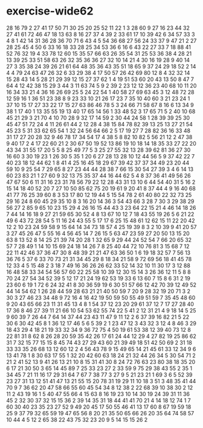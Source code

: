 # exercise-wide62
28
16
79
2
27
41
17
50
71
30
25
20
25
52
11
22
1
3
28
60
9
27
16
23
44
32
27
41
61
72
46
47
18
13
63
8
16
27
37
4
39
2
33
61
17
10
39
42
6
34
57
33
3
4
8
1
42
14
31
36
28
36
70
71
6
43
4
5
54
36
68
27
56
24
33
37
9
47
21
2
27
28
25
45
4
50
6
33
16
18
33
28
25
34
53
36
6
16
6
43
22
27
33
7
18
88
41
52
76
32
19
4
33
78
12
60
15
35
57
66
63
26
35
54
31
25
53
36
38
4
28
21
13
39
25
33
51
58
63
26
32
35
36
36
27
32
10
14
21
4
30
16
19
28
9
40
14
27
3
35
38
24
39
26
21
61
64
48
35
36
43
35
51
18
65
9
37
24
29
18
52
2
14
4
4
79
24
63
47
26
32
6
33
29
38
4
17
50
57
26
42
69
80
12
8
4
32
32
14
15
28
43
14
5
28
21
29
39
12
15
27
37
62
1
4
19
51
53
60
20
43
13
50
8
47
7
64
4
12
42
38
15
29
3
44
3
11
63
74
5
9
2
39
2
23
12
12
36
23
40
68
10
11
20
16
34
33
21
4
36
16
26
69
25
5
24
22
54
1
40
58
27
69
63
45
3
12
48
72
28
12
59
16
1
36
51
23
38
8
9
23
33
10
21
26
17
23
7
35
10
40
60
3
21
23
24
1
37
10
15
17
27
33
22
17
15
27
63
86
46
78
5
3
24
66
71
58
67
8
16
6
13
34
9
38
1
17
40
1
13
35
55
19
13
40
17
65
14
56
1
33
48
52
3
17
65
71
5
2
40
10
68
45
21
29
3
21
70
4
10
70
28
9
32
17
14
59
2
30
44
24
58
1
28
39
39
25
30
45
47
51
72
24
4
11
26
61
44
2
12
28
4
38
15
84
78
82
39
13
25
13
27
21
54
45
23
5
31
33
62
65
54
1
32
24
56
64
66
2
5
17
19
27
7
28
82
36
16
33
48
31
17
27
20
28
32
9
46
78
17
34
54
17
4
38
5
8
82
10
82
5
56
21
12
2
47
38
9
40
17
2
4
17
22
60
21
2
30
67
50
19
52
13
86
19
10
18
14
18
35
33
27
22
20
43
34
31
55
17
20
5
5
8
25
49
77
5
3
25
27
55
32
13
28
39
62
81
36
27
30
16
60
3
30
19
23
1
26
30
5
35
1
20
6
27
28
13
28
10
12
44
56
5
9
37
42
22
7
40
23
18
12
44
62
1
8
41
4
25
16
45
18
29
67
39
42
37
37
34
49
23
20
44
59
10
9
25
54
7
29
65
8
27
23
44
44
28
38
7
66
15
30
54
27
39
3
4
6
14
13
60
23
83
21
1
27
60
9
32
13
75
35
37
44
16
44
62
5
4
8
37
36
41
49
56
26
47
67
50
6
11
31
16
23
31
78
56
79
22
12
28
43
31
13
10
6
44
54
40
31
5
16
2
15
14
18
40
52
20
7
27
10
50
85
62
75
20
19
61
9
20
41
8
37
44
4
9
16
40
68
41
77
76
25
39
60
8
3
53
17
80
12
19
44
5
15
54
78
2
61
40
80
22
32
73
25
29
16
24
8
60
45
29
35
10
8
3
16
20
14
36
3
54
43
66
3
28
7
30
3
29
38
29
56
27
2
85
9
65
10
23
15
29
4
26
16
15
44
43
3
23
64
22
15
21
4
46
14
18
26
7
44
14
16
18
9
27
21
59
65
30
52
4
8
13
67
10
12
7
18
43
55
19
26
5
6
21
22
49
6
43
72
28
54
5
11
16
24
43
55
5
17
17
6
25
15
48
61
12
62
15
11
22
20
42
12
2
10
23
24
59
58
9
15
64
14
34
73
18
57
4
25
19
39
8
3
2
10
39
9
41
20
57
3
27
45
26
47
5
55
16
4
56
45
14
7
26
15
5
63
47
23
59
27
20
50
13
15
20
63
8
13
52
8
14
25
21
39
74
20
28
1
32
65
9
29
44
24
52
54
7
66
20
65
32
57
7
28
49
1
14
10
15
69
24
18
14
26
7
8
25
40
44
72
10
76
81
3
15
68
7
12
22
11
42
46
37
36
47
30
8
48
39
21
21
47
63
36
50
1
6
19
18
32
57
7
56
13
36
76
5
37
6
33
70
73
21
31
34
45
29
8
18
34
21
58
9
72
69
56
18
41
45
78
12
33
4
5
15
48
2
3
18
7
49
16
36
26
26
62
33
52
14
32
10
11
30
17
3
12
88
16
48
58
33
34
54
56
57
60
22
25
58
10
39
12
30
15
14
3
26
36
12
11
5
8
8
70
24
27
54
34
52
39
5
12
17
21
24
19
62
53
19
33
6
13
60
7
15
8
6
31
2
19
23
60
6
19
1
72
6
24
32
41
8
30
36
59
19
6
30
51
57
66
12
42
70
39
12
49
52
44
14
54
62
1
26
28
44
59
28
63
21
21
40
50
59
7
20
9
28
32
19
20
71
3
2
30
3
27
46
23
34
48
9
72
16
4
16
42
19
50
59
50
55
49
51
59
7
35
45
48
60
9
20
43
65
66
23
11
31
45
13
4
8
1
54
37
12
23
20
29
61
37
12
7
17
27
28
40
17
36
8
46
27
39
11
21
66
10
54
53
62
55
74
22
5
41
2
12
31
21
4
9
18
14
5
25
9
60
39
7
26
44
7
64
14
37
44
23
43
11
47
9
11
12
2
6
37
39
16
82
21
5
22
30
6
30
42
45
8
1
36
12
17
46
5
6
5
39
2
1
23
47
12
3
43
32
3
12
4
8
46
3
29
18
43
29
4
18
21
19
33
32
34
9
36
72
75
4
50
19
61
53
38
12
39
40
73
12
8
22
81
31
8
62
8
26
28
20
59
35
42
26
17
61
24
44
12
29
4
27
82
19
25
86
62
31
7
32
15
77
15
15
8
45
74
43
27
29
43
60
21
39
49
18
51
42
50
69
2
31
18
33
33
35
26
68
13
12
60
12
2
4
56
43
78
9
15
49
65
14
21
45
61
33
12
34
9
6
13
41
78
1
8
30
63
17
55
1
32
20
42
60
63
18
24
21
32
44
26
34
5
30
54
71
2
21
2
41
52
13
9
41
26
13
21
10
8
15
31
41
30
8
24
72
76
63
23
80
38
18
35
20
6
17
21
30
50
3
65
14
45
89
7
25
33
23
27
2
33
59
9
75
29
38
43
55
2
35
1
34
45
7
21
11
16
17
29
31
64
7
67
7
38
77
3
27
9
5
21
23
21
1
69
3
6
5
52
39
23
27
31
13
12
51
41
47
13
21
55
15
20
78
31
19
29
11
10
18
3
51
3
48
35
41
44
70
9
7
36
62
20
47
58
66
55
60
45
54
34
8
12
38
2
22
68
39
10
38
30
2
12
11
2
43
19
16
1
5
40
47
55
66
4
15
63
8
16
19
23
10
14
30
19
24
39
31
11
36
45
2
32
30
37
32
15
15
36
2
39
14
35
31
18
44
41
41
70
21
4
14
18
12
74
1
7
60
30
40
23
35
23
27
52
9
49
20
45
17
50
55
46
41
13
17
60
8
67
19
59
18
25
9
37
79
32
65
59
19
47
65
56
8
20
21
35
50
65
66
26
20
35
64
74
58
57
10
44
4
5
12
2
65
38
22
43
75
32
23
20
9
5
14
15
15
26
2
